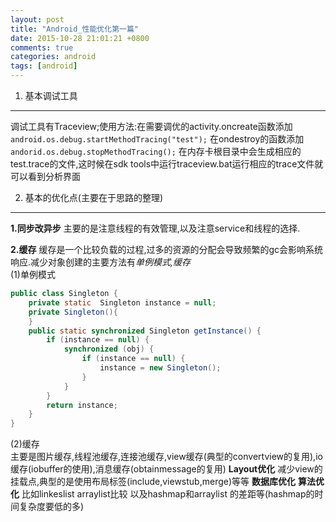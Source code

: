 ```yaml
---
layout: post
title: "Android_性能优化第一篇"
date: 2015-10-28 21:01:21 +0800
comments: true
categories: android
tags: [android]
---
```


1. 基本调试工具
----
调试工具有Traceview;使用方法:在需要调优的activity.oncreate函数添加`android.os.debug.startMethodTracing("test");`
在ondestroy的函数添加
`andorid.os.debug.stopMethodTracing();`
在内存卡根目录中会生成相应的test.trace的文件,这时候在sdk tools中运行traceview.bat运行相应的trace文件就可以看到分析界面

2. 基本的优化点(主要在于思路的整理)
---
**1.同步改异步**
主要的是注意线程的有效管理,以及注意service和线程的选择.

**2.缓存**
缓存是一个比较负载的过程,过多的资源的分配会导致频繁的gc会影响系统响应.减少对象创建的主要方法有*单例模式,缓存*
<br>(1)单例模式<br>
```java
public class Singleton {
    private static  Singleton instance = null;
    private Singleton(){
    }
    public static synchronized Singleton getInstance() {
        if (instance == null) {
            synchronized (obj) {
                if (instance == null) {
                    instance = new Singleton();
                }
            }
        }
        return instance;
    }
}
```
(2)缓存<br>
主要是图片缓存,线程池缓存,连接池缓存,view缓存(典型的convertview的复用),io缓存(iobuffer的使用),消息缓存(obtainmessage的复用)
**Layout优化**
减少view的挂载点,典型的是使用布局标签(include,viewstub,merge)等等
**数据库优化**
**算法优化**
比如linkeslist arraylist比较  以及hashmap和arraylist 的差距等(hashmap的时间复杂度要低的多)
